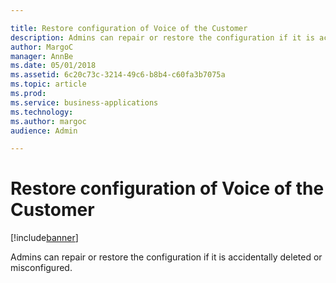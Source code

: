 ```yaml
---

title: Restore configuration of Voice of the Customer
description: Admins can repair or restore the configuration if it is accidentally deleted or misconfigured.
author: MargoC
manager: AnnBe
ms.date: 05/01/2018
ms.assetid: 6c20c73c-3214-49c6-b8b4-c60fa3b7075a
ms.topic: article
ms.prod: 
ms.service: business-applications
ms.technology: 
ms.author: margoc
audience: Admin

---
```

#  Restore configuration of Voice of the Customer




[!include[banner](../../includes/banner.md)]

Admins can repair or restore the configuration if it is accidentally deleted or
misconfigured.
